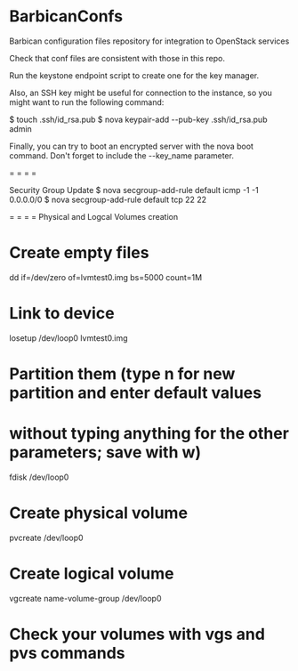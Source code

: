 # BarbicanConfs
Barbican configuration files repository for integration to OpenStack services

Check that conf files are consistent with those in this repo.

Run the keystone endpoint script to create one for the key manager.

Also, an SSH key might be useful for connection to the instance, so you might want to run the following command:

$ touch .ssh/id_rsa.pub
$ nova keypair-add --pub-key .ssh/id_rsa.pub admin

Finally, you can try to boot an encrypted server with the nova boot command. Don't forget to include the --key_name parameter.

= = = =

Security Group Update
$ nova secgroup-add-rule default icmp -1 -1 0.0.0.0/0
$ nova secgroup-add-rule default tcp 22 22

= = = =
Physical and Logcal Volumes creation
# Create empty files
dd if=/dev/zero of=lvmtest0.img bs=5000 count=1M
# Link to device
losetup /dev/loop0 lvmtest0.img
# Partition them (type n for new partition and enter default values 
# without typing anything for the other parameters; save with w)
fdisk /dev/loop0
# Create physical volume
pvcreate /dev/loop0
# Create logical volume
vgcreate name-volume-group /dev/loop0
# Check your volumes with vgs and pvs commands
